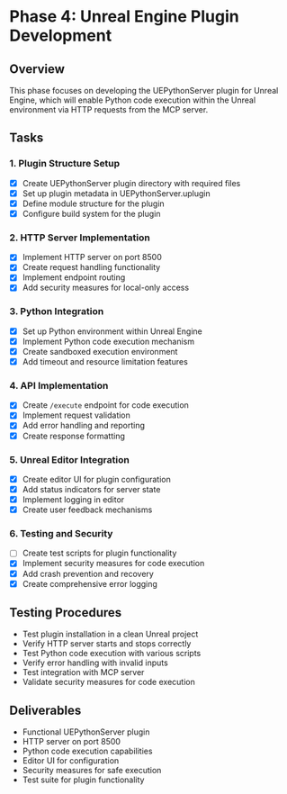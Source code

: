 # Phase 4: Unreal Engine Plugin Development

## Overview
This phase focuses on developing the UEPythonServer plugin for Unreal Engine, which will enable Python code execution within the Unreal environment via HTTP requests from the MCP server.

## Tasks

### 1. Plugin Structure Setup
- [x] Create UEPythonServer plugin directory with required files
- [x] Set up plugin metadata in UEPythonServer.uplugin
- [x] Define module structure for the plugin
- [x] Configure build system for the plugin

### 2. HTTP Server Implementation
- [x] Implement HTTP server on port 8500
- [x] Create request handling functionality
- [x] Implement endpoint routing
- [x] Add security measures for local-only access

### 3. Python Integration
- [x] Set up Python environment within Unreal Engine
- [x] Implement Python code execution mechanism
- [x] Create sandboxed execution environment
- [x] Add timeout and resource limitation features

### 4. API Implementation
- [x] Create `/execute` endpoint for code execution
- [x] Implement request validation
- [x] Add error handling and reporting
- [x] Create response formatting

### 5. Unreal Editor Integration
- [x] Create editor UI for plugin configuration
- [x] Add status indicators for server state
- [x] Implement logging in editor
- [x] Create user feedback mechanisms

### 6. Testing and Security
- [ ] Create test scripts for plugin functionality
- [x] Implement security measures for code execution
- [x] Add crash prevention and recovery
- [x] Create comprehensive error logging

## Testing Procedures
- Test plugin installation in a clean Unreal project
- Verify HTTP server starts and stops correctly
- Test Python code execution with various scripts
- Verify error handling with invalid inputs
- Test integration with MCP server
- Validate security measures for code execution

## Deliverables
- Functional UEPythonServer plugin
- HTTP server on port 8500
- Python code execution capabilities
- Editor UI for configuration
- Security measures for safe execution
- Test suite for plugin functionality

